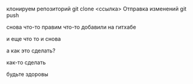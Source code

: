 клонируем репозиторий
git clone <ссылка>
Отправка изменений git push

снова что-то правим
что-то добавили на гитхабе

и еще что то
и снова

а как это сделать?

как-то сделать

будьте здоровы
